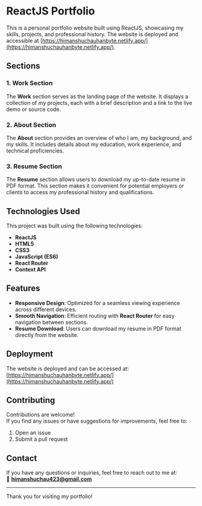# ReactJS Portfolio

This is a personal portfolio website built using ReactJS, showcasing my skills, projects, and professional history. The website is deployed and accessible at [https://himanshuchauhanbyte.netlify.app/](https://himanshuchauhanbyte.netlify.app/).

## Sections

### 1. **Work Section**
The **Work** section serves as the landing page of the website. It displays a collection of my projects, each with a brief description and a link to the live demo or source code.

### 2. **About Section**
The **About** section provides an overview of who I am, my background, and my skills. It includes details about my education, work experience, and technical proficiencies.

### 3. **Resume Section**
The **Resume** section allows users to download my up-to-date resume in PDF format. This section makes it convenient for potential employers or clients to access my professional history and qualifications.

## Technologies Used

This project was built using the following technologies:
- **ReactJS**
- **HTML5**
- **CSS3**
- **JavaScript (ES6)**
- **React Router**
- **Context API**

## Features
- **Responsive Design**: Optimized for a seamless viewing experience across different devices.
- **Smooth Navigation**: Efficient routing with **React Router** for easy navigation between sections.
- **Resume Download**: Users can download my resume in PDF format directly from the website.

## Deployment
The website is deployed and can be accessed at:  
[https://himanshuchauhanbyte.netlify.app/](https://himanshuchauhanbyte.netlify.app/)

## Contributing
Contributions are welcome!  
If you find any issues or have suggestions for improvements, feel free to:
1. Open an issue
2. Submit a pull request



## Contact
If you have any questions or inquiries, feel free to reach out to me at:  
📧 **himanshuchau423@gmail.com**

---

Thank you for visiting my portfolio!
